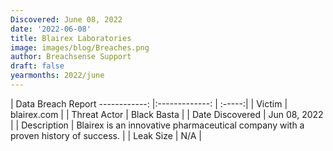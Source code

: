 ```yaml
---
Discovered: June 08, 2022
date: '2022-06-08'
title: Blairex Laboratories
image: images/blog/Breaches.png
author: Breachsense Support
draft: false
yearmonths: 2022/june
---
```



| Data Breach Report
------------:   |:-------------:    | :-----:|
| Victim    | blairex.com      | 
| Threat Actor    | Black Basta      | 
| Date Discovered    | Jun 08, 2022      | 
| Description    | Blairex is an innovative pharmaceutical company with a proven history of success.      | 
| Leak Size    | N/A      | 


